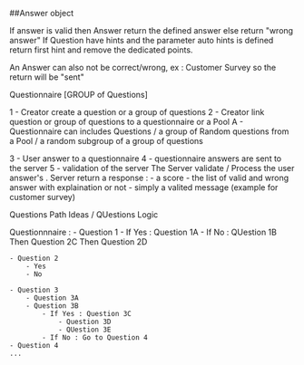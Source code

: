 ##Answer object

If answer is valid then Answer return the defined answer else return "wrong answer"
If Question have hints and the parameter auto hints is defined return first hint and remove the dedicated points.

An Answer can also not be correct/wrong, ex : Customer Survey so the return will be "sent"


Questionnaire [GROUP of Questions]




1 - Creator create a question or a group of questions 
2 - Creator link question or group of questions to a questionnaire or a Pool
    A -  Questionnaire can includes Questions / a group of Random questions from a Pool / a random subgroup of a group of questions

3 - User answer to a questionnaire 
4 - questionnaire answers are sent to the server
5 - validation of the server
    The Server validate / Process the user answer's . 
    Server return a response : 
    - a score
    - the list of valid and wrong answer with explaination or not
    - simply a valited message (example for customer survey)


Questions Path Ideas / QUestions Logic

Questionnnaire :
    - Question 1 
        - If Yes : Question 1A
        - If No : QUestion 1B
        Then Question 2C 
        Then Question 2D

    - Question 2
        - Yes
        - No

    - Question 3
        - Question 3A
        - Question 3B
            - If Yes : Question 3C
                - Question 3D
                - QUestion 3E
            - If No : Go to Question 4
    - Question 4
    ...
